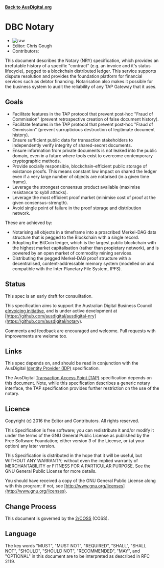**[Back to AusDigital.org](http://ausdigital.org/)**

# DBC Notary

 * ![raw](http://rfc.unprotocols.org/spec:2/COSS/raw.svg)
 * Editor: Chris Gough
 * Contributors:

This document describes the Notary (NRY) specification, which provides an irrefutable
history of a specific "contract" (e.g. an invoice and it's status lifecycle), pegged to
a blockchain distributed ledger. This service supports dispute resolution and provides
the foundation platform for financial services such as debtor financing. Notarisation
also makes it possible for the business system to audit the reliability of any TAP
Gateway that it uses.


## Goals

 * Facilitate features in the TAP protocol that prevent post-hoc "Fraud of Commission" (prevent retrospective creation of false document history).
 * Facilitate features in the TAP protocol that prevent post-hoc "Fraud of Ommission" (prevent surrupticious destruction of legitimate document history).
 * Ensure sufficient public data for transaction stakeholders to independently verify integrity of shared-secret documents.
 * Ensure information from private documents is not leaked into the public domain, even in a future where tools exist to overcome contemporary cryptographic methods.
 * Provide socially responsible, blockchain-efficient public storage of existance proofs. This means constant low impact on shared the ledger even if a very large number of objects are notarised (in a given time frame). 
 * Leverage the strongest consensus product available (maximise resistance to sybll attacks).
 * Leverage the most efficient proof market (minimise cost of proof at the given consensus-strength).
 * Avoid single point of failure in the proof storage and distribution network.
 
These are achieved by:
 * Notarising all objects in a timeframe into a proscribed Merkel-DAG data structure that is pegged to the Blockchain with a single record.
 * Adopting the BitCoin ledger, which is the largest public blockchain with the highest market capitalisation (rather than propietary network), and is powered by an  open market of commodity mining services.
 * Distributing the pegged Merkel-DAG proof structure with a decentralised, content-addressable memory system (modelled on and compatible with the Inter Planetary File System, IPFS).


## Status

This spec is an early draft for consuiltation.

This specification aims to support the Australian Digital Business Council
[eInvoicing initiative](https://ausdigital.org), and is under active
development at
[https://github.com/ausdigital/ausdigital-nry](https://github.com/ausdigital/notary).

Comments and feedback are encouraged and welcome. Pull requests with improvements are welome too.

## Links

This spec depends on, and should be read in conjunction with the AusDigital [Identity Provider (IDP)](https://ausdigital-idp.readthedocs.io) specification.

The AusDigital [Transaction Access Point (TAP)](https://ausdigital-tap.readthedocs.io) specification depends on this document. Note, while this specification describes a generic notary interface, the TAP specification provides further restriction on the use of the notary.
 

## Licence

Copyright (c) 2016 the Editor and Contributors. All rights reserved.

This Specification is free software; you can redistribute it and/or modify it under the
terms of the GNU General Public License as published by the Free Software Foundation; 
either version 3 of the License, or (at your option) any later version.

This Specification is distributed in the hope that it will be useful, but WITHOUT ANY
WARRANTY; without even the implied warranty of MERCHANTABILITY or FITNESS FOR A PARTICULAR
PURPOSE. See the GNU General Public License for more details.

You should have received a copy of the GNU General Public License along with this program;
if not, see [http://www.gnu.org/licenses](http://www.gnu.org/licenses).


## Change Process

This document is governed by the [2/COSS](http://rfc.unprotocols.org/spec:2/COSS/) (COSS).


## Language

The key words "MUST", "MUST NOT", "REQUIRED", "SHALL", "SHALL NOT", "SHOULD", "SHOULD NOT",
"RECOMMENDED", "MAY", and "OPTIONAL" in this document are to be interpreted as described in
RFC 2119.
